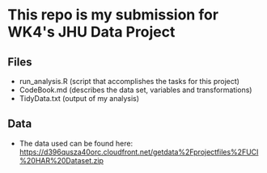 # This repo is my submission for WK4's JHU Data Project

## Files

- run_analysis.R (script that accomplishes the tasks for this project)
- CodeBook.md (describes the data set, variables and transformations)
- TidyData.txt (output of my analysis)

## Data

- The data used can be found here:
https://d396qusza40orc.cloudfront.net/getdata%2Fprojectfiles%2FUCI%20HAR%20Dataset.zip
